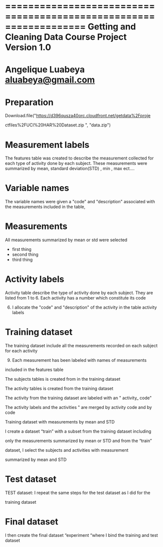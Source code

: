 ==================================================================
Getting and Cleaning Data Course Project
Version 1.0
==================================================================
Angelique Luabeya
aluabeya@gmail.com
==================================================================



Preparation
===========

Download.file("https://d396qusza40orc.cloudfront.net/getdata%2Fproje

ctfiles%2FUCI%20HAR%20Dataset.zip ", "data.zip")

Measurement labels
==================

The features table was created to describe the measurement collected for
each type of activity done by each subject. These measurements were
summarized by mean, standard deviation(STD) , min , max ect....


Variable names
==============

The variable names were given a "code" and "description" associated
with the measurements included in the table,


Measurements
============

All measurements summarized by mean or std were selected

- first thing
- second thing
- third thing

Activity labels
===============

Activity table describe the type of activity done by each subject. They are
listed from 1 to 6. Each activity has a number which constitute its code

6. I allocate the "code" and "description" of the activity in the table
activity labels

Training dataset
================

The training dataset include all the measurements recorded on each
subject for each activity

9. Each measurement has been labeled with names of measurements

included in the features table


The subjects tables is created from in the training dataset

The activity tables is created from the training dataset

The activity from the training dataset are labeled with an " activity_ code"

The activity labels and the activities " are merged by activity code and by
code

Training dataset with measurements by mean and STD

I create a dataset “train” with a subset from the training dataset including

only the measurements summarized by mean or STD and from the “train”

dataset, I select the subjects and activities with measurement

summarized by mean and STD

Test dataset
============

TEST dataset: I repeat the same steps for the test dataset as I did for the

training dataset

Final dataset
=============

I then create the final dataset “experiment “where I bind the training and
test dataset